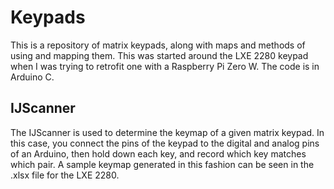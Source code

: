 # Keypads
This is a repository of matrix keypads, along with maps and methods of using and mapping them. This was started around the LXE 2280 keypad when I was trying to retrofit one with a Raspberry Pi Zero W. The code is in Arduino C.
## IJScanner
The IJScanner is used to determine the keymap of a given matrix keypad. In this case, you connect the pins of the keypad to the digital and analog pins of an Arduino, then hold down each key, and record which key matches which pair. A sample keymap generated in this fashion can be seen in the .xlsx file for the LXE 2280.
